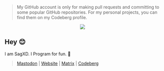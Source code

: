> My GitHub account is only for making pull requests and committing to some popular GitHub repositories. For my personal projects, you can find them on my Codeberg profile.

<p align="center"> <img src="https://komarev.com/ghpvc/?username=sagxd&color=grey&style=for-the-badge"/> </p>


## Hey 😊
I am SagXD. I Program for fun. 🚀

> <a rel="me" href="https://floss.social/@sag">Mastodon</a> | <a rel="me" href="https://sag.is-probably.gay/">Website</a> | <a rel="me" href="https://matrix.to/#/@sag:nitro.chat">Matrix</a> | <a rel="me" href="https://codeberg.org/sag">Codeberg</a> 

